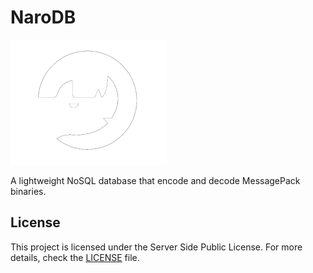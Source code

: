 # NaroDB

![NaroDB Logo](./docs/public/logo_small.png)

A lightweight NoSQL database that encode and decode MessagePack binaries.

## License

This project is licensed under the Server Side Public License. For more details, check
the [LICENSE](https://github.com/bryanlundberg/AquaBase/blob/main/LICENSE.txt) file.
